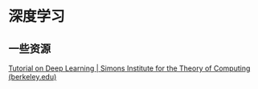 # 深度学习

## 一些资源

[Tutorial on Deep Learning | Simons Institute for the Theory of Computing (berkeley.edu)](https://simons.berkeley.edu/talks/tutorial-deep-learning)

